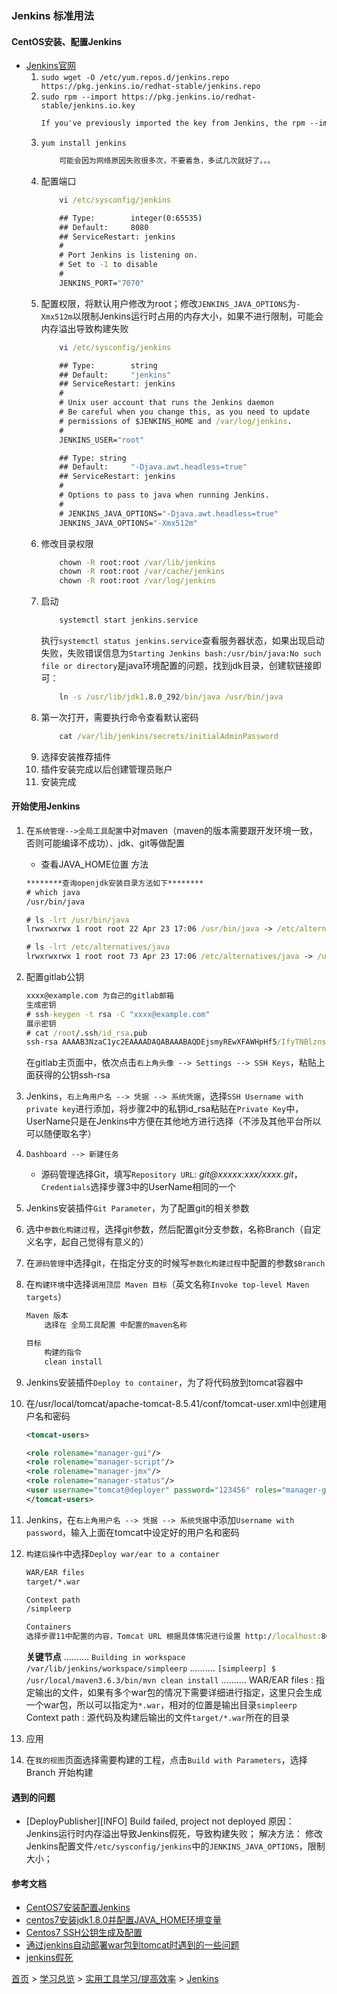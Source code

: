 ### Jenkins 标准用法

#### CentOS安装、配置Jenkins
* [Jenkins官网](http://pkg.jenkins-ci.org/redhat/)
    1. `sudo wget -O /etc/yum.repos.d/jenkins.repo https://pkg.jenkins.io/redhat-stable/jenkins.repo`
    2. `sudo rpm --import https://pkg.jenkins.io/redhat-stable/jenkins.io.key`
       ```txt
       If you've previously imported the key from Jenkins, the rpm --import will fail because you already have a key. Please ignore that and move on.
       ```
    3. `yum install jenkins`
        ```txt
            可能会因为网络原因失败很多次，不要着急，多试几次就好了。。。
        ```
    4. 配置端口
        ```cmd
            vi /etc/sysconfig/jenkins

            ## Type:        integer(0:65535)
            ## Default:     8080
            ## ServiceRestart: jenkins
            #
            # Port Jenkins is listening on.
            # Set to -1 to disable
            #
            JENKINS_PORT="7070"
        ```
    5. 配置权限，将默认用户修改为root；修改`JENKINS_JAVA_OPTIONS`为`-Xmx512m`以限制Jenkins运行时占用的内存大小，如果不进行限制，可能会内存溢出导致构建失败
        ```cmd
            vi /etc/sysconfig/jenkins

            ## Type:        string
            ## Default:     "jenkins"
            ## ServiceRestart: jenkins
            #
            # Unix user account that runs the Jenkins daemon
            # Be careful when you change this, as you need to update
            # permissions of $JENKINS_HOME and /var/log/jenkins.
            #
            JENKINS_USER="root"

            ## Type: string
            ## Default:     "-Djava.awt.headless=true"
            ## ServiceRestart: jenkins
            #
            # Options to pass to java when running Jenkins.
            #
            # JENKINS_JAVA_OPTIONS="-Djava.awt.headless=true"
            JENKINS_JAVA_OPTIONS="-Xmx512m"
        ```
    6. 修改目录权限
        ```cmd
            chown -R root:root /var/lib/jenkins
            chown -R root:root /var/cache/jenkins
            chown -R root:root /var/log/jenkins
        ```
    7. 启动
        ```cmd
            systemctl start jenkins.service
        ```
        执行`systemctl status jenkins.service`查看服务器状态，如果出现启动失败，失败错误信息为`Starting Jenkins bash:/usr/bin/java:No such file or directory`是java环境配置的问题，找到jdk目录，创建软链接即可：
        ```cmd
            ln -s /usr/lib/jdk1.8.0_292/bin/java /usr/bin/java
        ```
    8. 第一次打开，需要执行命令查看默认密码
        ```cmd
            cat /var/lib/jenkins/secrets/initialAdminPassword
        ```
    9. 选择安装推荐插件
    10. 插件安装完成以后创建管理员账户
    11. 安装完成
#### 开始使用Jenkins
1. 在`系统管理-->全局工具配置`中对maven（maven的版本需要跟开发环境一致，否则可能编译不成功）、jdk、git等做配置 
    
    * 查看JAVA_HOME位置 方法 

    ```cmd
    ********查询openjdk安装目录方法如下********
    # which java
    /usr/bin/java

    # ls -lrt /usr/bin/java
    lrwxrwxrwx 1 root root 22 Apr 23 17:06 /usr/bin/java -> /etc/alternatives/java

    # ls -lrt /etc/alternatives/java
    lrwxrwxrwx 1 root root 73 Apr 23 17:06 /etc/alternatives/java -> /usr/lib/jvm/java-1.8.0-openjdk-1.8.0.292.b10-1.el7_9.x86_64/jre/bin/java
    ``` 

2. 配置gitlab公钥 

    ```cmd
    xxxx@example.com 为自己的gitlab邮箱
    生成密钥
    # ssh-keygen -t rsa -C "xxxx@example.com"
    展示密钥
    # cat /root/.ssh/id_rsa.pub
    ssh-rsa AAAAB3NzaC1yc2EAAAADAQABAAABAQDEjsmyREwXFAWHpHf5/IfyTNBlznsZDCYRfRKE+tyMrp5qgEjcIh6IFgvaJdgv7SJjDwAMk6S2xasV+IjWF0csRC3yrFGbcCCPv1yRrPCidyzpqZGFX/sNjkg6uJUsfDNeJKoaC60YUz1LsaRo5OCHvQJxthgWUaGgeycw5NHPnJVJVY7t0/jsC4zWyomENtqbBfGRpnTXWn8+wC6gbXd2ltXg5uXolZC4BaqeXphFvRLLljdhEjqvi75ZjlzwINk7smmwoS4arhnotSufl2NNhmVL9mLoSkM2l3LbE8L5yTx/C9dKHixMCGpYa1cTkva4c8XCShNtCmDm0yJ4AvdR xxxx@example.com
    ``` 

    在gitlab主页面中，依次点击`右上角头像 --> Settings --> SSH Keys`，粘贴上面获得的公钥ssh-rsa  
3. Jenkins，`右上角用户名 --> 凭据 --> 系统凭据`，选择`SSH Username with private key`进行添加，将步骤2中的私钥id_rsa粘贴在`Private Key`中，UserName只是在Jenkins中方便在其他地方进行选择（不涉及其他平台所以可以随便取名字）
4. `Dashboard --> 新建任务` 
   * 源码管理选择Git，填写`Repository URL`: *git@xxxxx:xxx/xxxx.git*，`Credentials`选择步骤3中的UserName相同的一个 
5. Jenkins安装插件`Git Parameter`，为了配置git的相关参数   
6. 选中`参数化构建过程`，选择git参数，然后配置git分支参数，名称Branch（自定义名字，起自己觉得有意义的）   
7. 在`源码管理`中选择git，在指定分支的时候写`参数化构建过程`中配置的参数`$Branch`  
8. 在`构建环境`中选择`调用顶层 Maven 目标`（英文名称`Invoke top-level Maven targets`） 

    ```cmd
    Maven 版本
        选择在 全局工具配置 中配置的maven名称

    目标
        构建的指令
        clean install
    ```

9.  Jenkins安装插件`Deploy to container`，为了将代码放到tomcat容器中 
10. 在/usr/local/tomcat/apache-tomcat-8.5.41/conf/tomcat-user.xml中创建用户名和密码
    
    ```xml
    <tomcat-users>

    <role rolename="manager-gui"/>
    <role rolename="manager-script"/> 
    <role rolename="manager-jmx"/>
    <role rolename="manager-status"/>
    <user username="tomcat@deployer" password="123456" roles="manager-gui,manager-script,manager-jmx,manager-status"/>
    </tomcat-users>
    ```

11. Jenkins，在`右上角用户名 --> 凭据 --> 系统凭据`中添加`Username with password`，输入上面在tomcat中设定好的用户名和密码 
12. `构建后操作`中选择`Deploy war/ear to a container`

    ```cmd
    WAR/EAR files
    target/*.war

    Context path
    /simpleerp

    Containers
    选择步骤11中配置的内容，Tomcat URL 根据具体情况进行设置 http://localhost:8080
    ``` 

    **关键节点** 
    .......... 
    `Building in workspace /var/lib/jenkins/workspace/simpleerp` 
    .......... 
    `[simpleerp] $ /usr/local/maven3.6.3/bin/mvn clean install` 
    .......... 
    WAR/EAR files : 指定输出的文件，如果有多个war包的情况下需要详细进行指定，这里只会生成一个war包，所以可以指定为`*.war`，相对的位置是输出目录`simpleerp` 
    Context path : 源代码及构建后输出的文件`target/*.war`所在的目录 
13. 应用 
14. 在`我的视图`页面选择需要构建的工程，点击`Build with Parameters`，选择 Branch 开始构建 


#### 遇到的问题
* [DeployPublisher][INFO] Build failed, project not deployed
  原因： Jenkins运行时内存溢出导致Jenkins假死，导致构建失败；
  解决方法： 修改Jenkins配置文件`/etc/sysconfig/jenkins`中的`JENKINS_JAVA_OPTIONS`，限制大小；

#### 参考文档
* [CentOS7安装配置Jenkins](https://blog.csdn.net/cathleencheng/article/details/113814093)
* [centos7安装jdk1.8.0并配置JAVA_HOME环境变量](https://blog.csdn.net/qq_40180411/article/details/86009115)
* [Centos7 SSH公钥生成及配置](https://www.cnblogs.com/betx/p/9605910.html)
* [通过jenkins自动部署war包到tomcat时遇到的一些问题](https://www.cnblogs.com/pp2018/p/8718408.html)
* [jenkins假死](https://www.cnblogs.com/barneywill/p/11771318.html)


[首页](../../../README.md) > [学习总览](../../../introduction/studyCatalogList.md) > [实用工具学习/提高效率](../PromoteEfficiency.md) > [Jenkins](Jenkins.md)